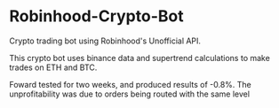 # Robinhood-Crypto-Bot
Crypto trading bot using Robinhood's Unofficial API.

This crypto bot uses binance data and supertrend calculations to make trades on ETH and BTC.

Foward tested for two weeks, and produced results of -0.8%. The unprofitability was due to orders being routed with the same level
